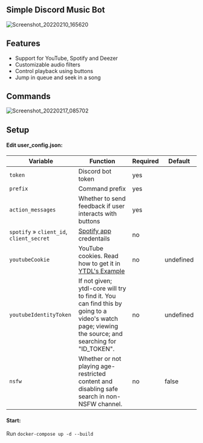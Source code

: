 ## Simple Discord Music Bot

![Screenshot_20220210_165620](https://user-images.githubusercontent.com/59501676/153449381-42ac153b-2456-4a46-b726-2c1677866b16.png)

## Features

-   Support for YouTube, Spotify and Deezer
-   Customizable audio filters
-   Control playback using buttons
-   Jump in queue and seek in a song

## Commands

![Screenshot_20220217_085702](https://user-images.githubusercontent.com/59501676/154431086-d05dfbb9-7adb-4f90-be3c-3cce9c7efd70.png)

## Setup

#### Edit user_config.json:

| Variable                                 | Function                                                                                                                                                                | Required | Default   |
| ---------------------------------------- | ----------------------------------------------------------------------------------------------------------------------------------------------------------------------- | -------- | --------- |
| `token`                                  | Discord bot token                                                                                                                                                       | yes      |           |
| `prefix`                                 | Command prefix                                                                                                                                                          | yes      |           |
| `action_messages`                        | Whether to send feedback if user interacts with buttons                                                                                                                 | yes      |           |
| `spotify` » `client_id`, `client_secret` | [Spotify app](https://developer.spotify.com/dashboard/applications) credentails                                                                                         | no       |           |
| `youtubeCookie`                          | YouTube cookies. Read how to get it in [YTDL's Example](https://github.com/fent/node-ytdl-core/blob/997efdd5dd9063363f6ef668bb364e83970756e7/example/cookies.js#L6-L12) | no       | undefined |
| `youtubeIdentityToken`                   | If not given; ytdl-core will try to find it. You can find this by going to a video's watch page; viewing the source; and searching for "ID_TOKEN".                      | no       | undefined |
| `nsfw`                                   | Whether or not playing age-restricted content and disabling safe search in non-NSFW channel.                                                                            | no       | false     |

#### Start:

Run `docker-compose up -d --build`
